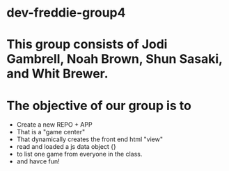 # dev-freddie-group4

# This group consists of Jodi Gambrell, Noah Brown, Shun Sasaki, and Whit Brewer. 
# The objective of our group is to 
- Create a new REPO + APP 
- That is a "game center" 
- That dynamically creates the front end html "view"
- read and loaded a js data object {}
- to list one game from everyone in the class. 
- and havce fun!
